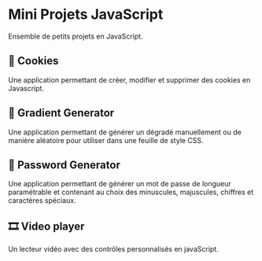 # Mini Projets JavaScript
Ensemble de petits projets en JavaScript.

## 🍪 Cookies
Une application permettant de créer, modifier et supprimer des cookies en Javascript.

## 🌈 Gradient Generator
Une application permettant de générer un dégradé manuellement ou de manière aléatoire pour utiliser dans une feuille de style CSS.

## 🔑 Password Generator
Une application permettant de générer un mot de passe de longueur paramétrable et contenant au choix des minuscules, majuscules, chiffres et caractères spéciaux.

## 🎞️ Video player
Un lecteur vidéo avec des contrôles personnalisés en javaScript.